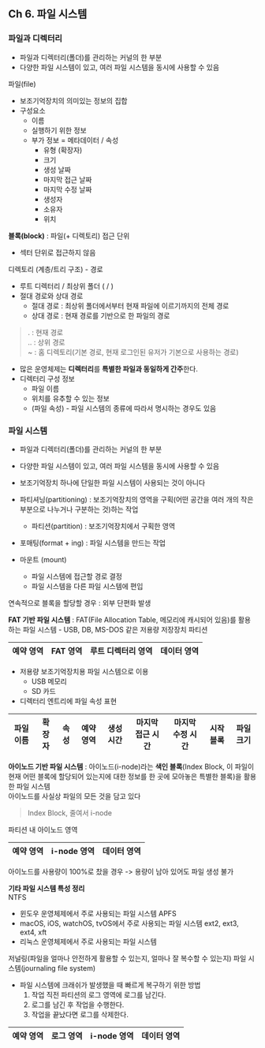 ## Ch 6. 파일 시스템

### 파일과 디렉터리
- 파일과 디렉터리(폴더)를 관리하는 커널의 한 부분
- 다양한 파일 시스템이 있고, 여러 파일 시스템을 동시에 사용할 수 있음

파일(file)
- 보조기억장치의 의미있는 정보의 집합
- 구성요소
  - 이름
  - 실행하기 위한 정보
  - 부가 정보 = 메타데이터 / 속성
    - 유형 (확장자)
    - 크기
    - 생성 날짜
    - 마지막 접근 날짜
    - 마지막 수정 날짜
    - 생성자
    - 소유자
    - 위치

**블록(block)** : 파일(+ 디렉토리) 접근 단위
- 섹터 단위로 접근하지 않음

디렉토리 (계층/트리 구조) - 경로
- 루트 디렉터리 / 최상위 폴더 ( / )
- 절대 경로와 상대 경로
  - 절대 경로 : 최상위 폴더에서부터 현재 파일에 이르기까지의 전체 경로
  - 상대 경로 : 현재 경로를 기반으로 한 파일의 경로
> . : 현재 경로<br>
> .. : 상위 경로<br>
> ~ : 홈 디렉토리(기본 경로, 현재 로그인된 유저가 기본으로 사용하는 경로)

- 많은 운영체제는 **디렉터리**를 **특별한 파일과 동일하게 간주**한다.
- 디렉터리 구성 정보
  - 파일 이름
  - 위치를 유추할 수 있는 정보
  - (파일 속성) - 파일 시스템의 종류에 따라서 명시하는 경우도 있음

### 파일 시스템
- 파일과 디렉터리(폴더)를 관리하는 커널의 한 부분
- 다양한 파일 시스템이 있고, 여러 파일 시스템을 동시에 사용할 수 있음

- 보조기억장치 하나에 단일한 파일 시스템이 사용되는 것이 아니다
- 파티셔닝(partitioning) : 보조기억장치의 영역을 구획(어떤 공간을 여러 개의 작은 부분으로 나누거나 구분하는 것)하는 작업
  - 파티션(partition) : 보조기억장치에서 구획한 영역

- 포매팅(format + ing) : 파일 시스템을 만드는 작업

- 마운트 (mount)
  - 파일 시스템에 접근할 경로 결정
  - 파일 시스템을 다른 파일 시스템에 편입

연속적으로 블록을 할당할 경우 : 외부 단편화 발생

**FAT 기반 파일 시스템** : FAT(File Allocation Table, 메모리에 캐시되어 있음)를 활용하는 파일 시스템 - USB, DB, MS-DOS 같은 저용량 저장장치
파티션

| 예약 영역 | FAT 영역 | 루트 디렉터리 영역 | 데이터 영역 |
| --- | --- | --- | --- |

- 저용량 보조기억장치용 파일 시스템으로 이용
  - USB 메모리
  - SD 카드
- 디렉터리 엔트리에 파일 속성 표현

| 파일 이름 | 확장자 | 속성 | 예약 영역 | 생성 시간 | 마지막 접근 시간 | 마지막 수정 시간 | 시작 블록 | 파일 크기 |
| --- | --- | --- | --- | --- | --- | --- | --- | --- |

**아이노드 기반 파일 시스템** : 아이노드(i-node)라는 **색인 블록**(Index Block, 이 파일이 현재 어떤 블록에 할당되어 있는지에 대한 정보를 한 곳에 모아놓은 특별한 블록)을 활용한 파일 시스템<br>
아이노드를 사실상 파일의 모든 것을 담고 있다
> Index Block, 줄여서 i-node

파티션 내 아이노드 영역

| 예약 영역 | i-node 영역 | 데이터 영역 | 
| --- | --- | --- | 

아이노드를 사용량이 100%로 찼을 경우
-> 용량이 남아 있어도 파일 생성 불가

**기타 파일 시스템 특성 정리**<br>
NTFS
- 윈도우 운영체제에서 주로 사용되는 파일 시스템
APFS
- macOS, iOS, watchOS, tvOS에서 주로 사용되는 파일 시스템
ext2, ext3, ext4, xft
- 리눅스 운영체제에서 주로 사용되는 파일 시스템


저널링(파일을 얼마나 안전하게 활용할 수 있는지, 얼마나 잘 복수할 수 있는지) 파일 시스템(journaling file system)
- 파일 시스템에 크래쉬가 발생했을 때 빠르게 복구하기 위한 방법
  1. 작업 직전 파티션의 로그 영역에 로그를 남긴다.
  2. 로그를 남긴 후 작업을 수행한다.
  3. 작업을 끝났다면 로그를 삭제한다.

| 예약 영역 | 로그 영역 | i-node 영역 | 데이터 영역 | 
| --- | --- | --- | --- |
